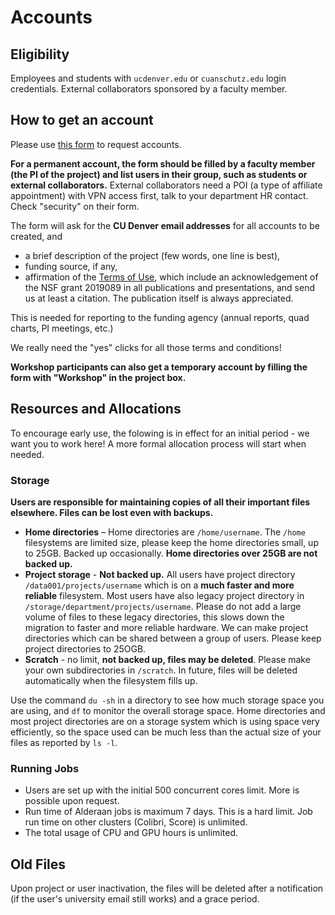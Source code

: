 # Accounts
## Eligibility
Employees and students with `ucdenver.edu` or `cuanschutz.edu` login credentials. 
External collaborators sponsored by a faculty member.

## How to get an account

Please use [this form](https://forms.office.com/r/GQ9ef7ei4i) to request accounts. 

**For a permanent account, the form should be filled by a faculty member (the PI of the project) and list users in their group, such as students or external collaborators.**
External collaborators need a POI (a type of affiliate appointment) with VPN access first, talk to your department HR contact. Check "security" on their form.

The form will ask for the **CU Denver email addresses** for all accounts to be created, and

* a brief description of the project (few words, one line is best),
* funding source, if any,
* affirmation of the [Terms of Use](../#terms-of-use), which include an acknowledgement of the NSF grant 2019089 in all publications and presentations, and send us at least a citation. The publication itself is always appreciated.

This is needed for reporting to the funding agency (annual reports, quad charts, PI meetings, etc.)

We really need the "yes" clicks for all those terms and conditions!

**Workshop participants can also get a temporary account by filling the form with "Workshop" in the project box.**


## Resources and Allocations

To encourage early use, the folowing is in effect for an initial period - we want you to work here! A more formal allocation process will start when needed.

### Storage

**Users are responsible for maintaining copies of all their important files elsewhere. Files can be lost even with backups.**

* **Home directories** – Home directories are `/home/username`. The `/home` filesystems are limited size, please keep the home directories small, up to 25GB. Backed up occasionally. **Home directories over 25GB are not backed up.** 
* **Project storage** -  **Not backed up.**  All users have project directory `/data001/projects/username` which is on a **much faster and more reliable** filesystem. Most users have also legacy project directory in  `/storage/department/projects/username`. Please do not add a large volume of files to these legacy directories, this slows down the migration to faster and more reliable hardware. We can make project directories which can be shared between a group of users. Please keep project directories to 25OGB.
* **Scratch** - no limit, **not backed up, files may be deleted**. Please make your own subdirectories in `/scratch`. In future, files will be deleted automatically when the filesystem fills up.

Use the command `du -sh` in a directory to see how much storage space you are using, and `df` to monitor the overall storage space. Home directories and most project directories are on a storage system which is using space very efficiently, so the space used can be much less than the actual size of your files as reported by `ls -l`.

### Running Jobs

* Users are set up with the initial 500 concurrent cores limit. More is possible upon request.
* Run time of Alderaan jobs is maximum 7 days. This is a hard limit. Job run time on other clusters (Colibri, Score) is unlimited.
* The total usage of CPU and GPU hours is unlimited.


<!-- 

### Storage 

!Files with oldest access date may be purged automatically when the scratch space usage is over 80%.
 
* **Home directories** – Home directories are `/home/username`. Home directories up to 25GB are backed up occasionally. The default allocation is planned to be 25GB per user in future. 




The planned allocaton  in future are:

* **Small** - up to 30,000 Alderaan core hours, max 128 concurrent cores per user, standard storage. Automatic with an account.
* **Medium** - up to 150,000 Alderaan core hours, max 640 concurrent cores, additional storage.
* **Large** - larger than medium. 

Jobs are charged for the total reserved core time, whether used or not. 
Jobs on Alderaan GPU/high memory nodes are charged for all 64 cores on the node. 

-->

## Old Files
 
Upon project or user inactivation, the files will be deleted after a notification (if the user's university email still works) and a grace period. 


